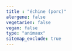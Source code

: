 ```yaml
---
title : "échine (porc)"
alergene: false
vegetarien: false
vegan: false
type: "animaux"
sitemap_exclude: true
--- 
```


